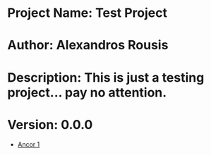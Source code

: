 # Project Name: Test Project
# Author: Alexandros Rousis
# Description: This is just a testing project... pay no attention.
# Version: 0.0.0

* [Ancor 1](#ancor-1)
